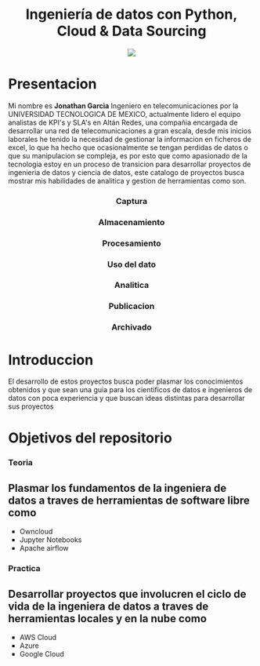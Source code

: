 <div align="center">
  <h1>Ingeniería de datos con Python, Cloud & Data Sourcing</h1>
</div>

<div align="center"> 
  <img src="https://miro.medium.com/max/501/1*XzNcxsUYugJu2SB2SEOf3w.jpeg" width="">
</div>


# Presentacion

Mi nombre es **Jonathan Garcia** Ingeniero en telecomunicaciones por la UNIVERSIDAD TECNOLOGICA DE MEXICO, actualmente lidero el equipo analistas de KPI's y SLA's en Altán Redes, una compañia encargada de desarrollar una red de telecomunicaciones a gran escala, desde mis inicios laborales he tenido la necesidad de gestionar la informacion en ficheros de excel, lo que ha hecho que ocasionalmente se tengan perdidas de datos o que su manipulacion se compleja, es por esto que como apasionado de la tecnologia estoy en un proceso de transicion para desarrollar proyectos de ingenieria de datos y ciencia de datos, este catalogo de proyectos busca mostrar mis habilidades de analitica y gestion de herramientas como son.

<div align="center">
  <h3>Captura</h3>
  <h3>Almacenamiento</h3>
  <h3>Procesamiento</h3>
  <h3>Uso del dato</h3>
  <h3>Analitica</h3>
  <h3>Publicacion</h3>
  <h3>Archivado</h3>
</div>

# Introduccion
 El desarrollo de estos proyectos busca poder plasmar los conocimientos obtenidos y que sean una guia para los cientificos de datos e ingenieros de datos con poca experiencia y que buscan ideas distintas para desarrollar sus proyectos
 
# Objetivos del repositorio
<div align="left">
<h3>Teoria</h3>
<h2>Plasmar los fundamentos de la ingeniera de datos a traves de herramientas de software libre como</h2>
<ul style="list-style-type:square">
<li>Owncloud</li>
<li>Jupyter Notebooks</li>
<li>Apache airflow</li>
</ul>

<h3>Practica</h3>
<h2>Desarrollar proyectos que involucren el ciclo de vida de la ingeniera de datos a traves de herramientas locales y en la nube como</h2>
<ul style="list-style-type:square">
<li>AWS Cloud</li>
<li>Azure</li>
<li>Google Cloud</li>
</ul>
</div>

